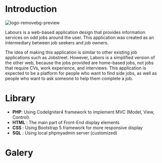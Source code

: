 # Introduction

![logo-removebg-preview](https://github.com/user-attachments/assets/3156c7ea-0154-4ce1-85e4-b5f2a0fe1a28)

Labours is a web-based application design that provides information services on odd jobs around the user. This application was created as an intermediary between job seekers and job owners. 

The idea of making this application is similar to other existing job applications such as Jobstreet. However, Labors is a simplified version of the other web, because the jobs provided are home-based jobs, not jobs that require CVs, work experience, and interviews. This application is expected to be a platform for people who want to find side jobs, as well as people who want to ask someone to help them complete a job. 
# Library 

- **PHP**: Using CodeIgniter4 framework to implement MVC (Model, View, Control).
- **HTML** : The main part of Front-End display elements
- **CSS** : Using Bootstrap 5 framework for more responsive display
- **SQL** : Using local phpmyadmin server (customized)


# Galery

